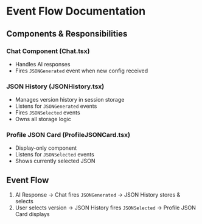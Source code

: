 # Event Flow Documentation

## Components & Responsibilities

### Chat Component (Chat.tsx)

- Handles AI responses
- Fires `JSONGenerated` event when new config received

### JSON History (JSONHistory.tsx)

- Manages version history in session storage
- Listens for `JSONGenerated` events
- Fires `JSONSelected` events
- Owns all storage logic

### Profile JSON Card (ProfileJSONCard.tsx)

- Display-only component
- Listens for `JSONSelected` events
- Shows currently selected JSON

## Event Flow

1. AI Response → Chat fires `JSONGenerated` → JSON History stores & selects
2. User selects version → JSON History fires `JSONSelected` → Profile JSON Card displays
